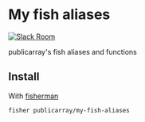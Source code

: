 # My fish aliases

[![Slack Room][slack-badge]][slack-link]

publicarray's fish aliases and functions

## Install

With [fisherman]

```
fisher publicarray/my-fish-aliases
```

[slack-link]: https://fisherman-wharf.herokuapp.com
[slack-badge]: https://fisherman-wharf.herokuapp.com/badge.svg
[fisherman]: https://github.com/fisherman/fisherman
